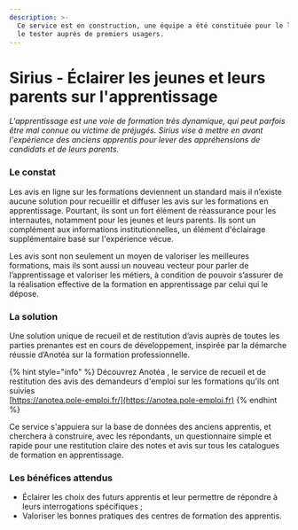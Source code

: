 ```yaml
---
description: >-
  Ce service est en construction, une équipe a été constituée pour le lancer et
  le tester auprès de premiers usagers.
---
```


# Sirius - Éclairer les jeunes et leurs parents sur l'apprentissage

_L'apprentissage est une voie de formation très dynamique, qui peut parfois être mal connue ou victime de préjugés. Sirius vise à mettre en avant l'expérience des anciens apprentis pour lever des appréhensions de candidats et de leurs parents._

### Le constat

Les avis en ligne sur les formations deviennent un standard mais il n’existe aucune solution pour recueillir et diffuser les avis sur les formations en apprentissage. Pourtant, ils sont un fort élément de réassurance pour les internautes, notamment pour les jeunes et leurs parents. Ils sont un complément aux informations institutionnelles, un élément d'éclairage supplémentaire basé sur l'expérience vécue.&#x20;

Les avis sont non seulement un moyen de valoriser les meilleures formations, mais ils sont aussi un nouveau vecteur pour parler de l’apprentissage et valoriser les métiers, à condition de pouvoir s’assurer de la réalisation effective de la formation en apprentissage par celui qui le dépose.

### La solution

Une solution unique de recueil et de restitution d’avis auprès de toutes les parties prenantes est en cours de développement, inspirée par la démarche réussie d’Anotéa sur la formation professionnelle.

{% hint style="info" %}
Découvrez Anotéa , le service de recueil et de restitution des avis des demandeurs d'emploi sur les formations qu'ils ont suivies\
[https://anotea.pole-emploi.fr/](https://anotea.pole-emploi.fr)
{% endhint %}

Ce service s'appuiera sur la base de données des anciens apprentis, et cherchera à construire, avec les répondants, un questionnaire simple et rapide pour une restitution claire des notes et avis sur tous les catalogues de formation en apprentissage.

### Les bénéfices attendus

* Éclairer les choix des futurs apprentis et leur permettre de répondre à leurs interrogations spécifiques ;
* Valoriser les bonnes pratiques des centres de formation des apprentis.
